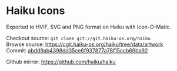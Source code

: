 Haiku Icons
===========

Exported to HVIF, SVG and PNG format on Haiku with Icon-O-Matic.

Checkout source: `git clone git://git.haiku-os.org/haiku`<br>
Browse source: https://cgit.haiku-os.org/haiku/tree/data/artwork<br>
Commit: [abdd9ab4398dd35ce6f937877a78f15ccb69ba92](https://git.haiku-os.org/haiku/commit/data/artwork/icons?id=abdd9ab4398dd35ce6f937877a78f15ccb69ba92)

Github mirror: https://github.com/haiku/haiku
